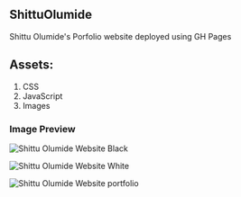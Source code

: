 ## ShittuOlumide
Shittu Olumide's Porfolio website deployed using GH Pages

## Assets:
1. CSS
2. JavaScript
3. Images

### Image Preview

![Shittu Olumide Website Black](https://i.imgur.com/MMDcnn9.jpg)

![Shittu Olumide Website White](https://i.imgur.com/Z2LlaIP.jpg)

![Shittu Olumide Website portfolio](https://i.imgur.com/TrruiZr.jpg)

